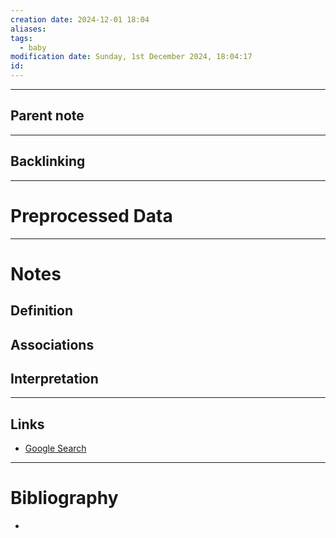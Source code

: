 ```yaml
---
creation date: 2024-12-01 18:04
aliases: 
tags:
  - baby
modification date: Sunday, 1st December 2024, 18:04:17
id:
---
```

---

## Parent note
---
## Backlinking


---
# Preprocessed Data


---
# Notes

## Definition

## Associations

## Interpretation

---
## Links
- [Google Search](https://www.google.com/search?q=Preprocessed+Data)

---
# Bibliography
+ 